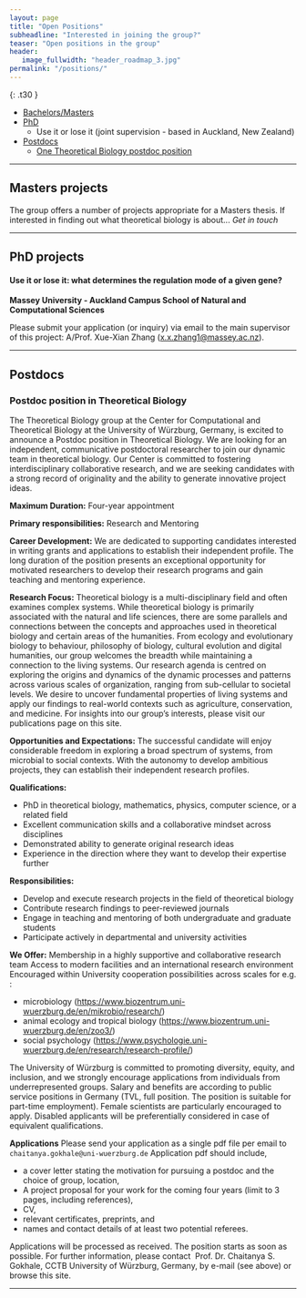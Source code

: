 ```yaml
---
layout: page
title: "Open Positions"
subheadline: "Interested in joining the group?"
teaser: "Open positions in the group"
header:
   image_fullwidth: "header_roadmap_3.jpg"
permalink: "/positions/"
---
```


{: .t30 }

- [Bachelors/Masters](#masters)
- [PhD](#phd)
	- Use it or lose it (joint supervision - based in Auckland, New Zealand)
- [Postdocs](#postdocs)
	- [One Theoretical Biology postdoc position](#pd1)

<!--	- [Endosymbiosis (Theoretical/Experimental joint mentorship based in Konstanz, Germany)](#pd2)
	- [MSCA postdoctoral fellowships (deadling for grant application is 13th September)](#pd3)-->

---

## Masters projects <a name="masters"></a>

The group offers a number of projects appropriate for a Masters thesis. If interested in finding out what theoretical biology is about...
*Get in touch*

<!--
- With great power comes great responsibility: The effect of power dynamics on belief and trust spreading. 
	- Individuals with more power in the belief-choosing process
	- Individuals with more power to proliferate 
- Is nonconformism smart or just stubborn? 
	- The effect of introducing stubborn individuals who don't conform to the chosen narrative in the belief model
- What if it was learned? 
	- Introduction of learning dynamics for the beliefs instead of the random mutation process. 
- Eco-evolutionary dynamics of synchronized emergence
Synchronized reproduction evolved in multiple species the presence of environmental cycles. However, within a single species like the marine midge *Clunio marinus*, there exist different emergence patterns within the lunar cycle. Two theoretical frameworks to investigate the possible evolutionary histories of the different strains and emergence patterns:
	- Adaptive dynamics: evolution of traits through mutation and fixation
 	- Reinforcement learning: treating the emergence of an individual as a decision process, what decisions results in the best outcome?
-->
---




## PhD projects <a name="phd"></a>

<!--Through the [EvoGamesPlus](https://www.maastrichtuniversity.nl/evogamesplus/vacancies) funding scheme of the European Union’s Horizon 2020 Research and Innovation Programme under the Marie Skłodowska-Curie grant, numerous early career fellowships are available.
Our group is a part of the funding scheme. Please check the website and the eligibility requriments for our open call.-->



#### Use it or lose it: what determines the regulation mode of a given gene?

**Massey University - Auckland Campus    School of Natural and Computational Sciences**

Please submit your application (or inquiry) via email to the main supervisor of this project: A/Prof. Xue-Xian Zhang (x.x.zhang1@massey.ac.nz).

<!--<span style="color:gray"> The following are some of the topics that the group is interested in developing further. However the exact project is often tailored to the interests of the candidate. We are interested in recruiting interested PhD students through the next round of the [International Max Planck Research School](https://www.evolbio.mpg.de/3017297/application)-->

<!--#### Eco-evolutionary tuning of biological clocks
Biological clocks are oscillating physiological processes which allow organisms to coordinate their life with environmental cycles such as night and day, seasons or tides. They are synchronized with the environment through a process called entrainment. Usually, biological clocks can be entrained by several environmental factors such as light, temperature or humidity. All of those factors are inherently subject to noise. Starting from existing models of entrainment, we would like to develop a mechanistic model for how several noisy factors jointly entrain the clock. This includes stochastic approaches, development of probabilistic models, and demonstrating the robustness of oscillations to environmental noise. In a second step, we would like to study the evolution of such a mechanistic model along with ecological (biotic and abiotic) inputs. We are interested in developing the skills and supporting the career of a student with a background in physics or applied mathematics, keenly interested in evolutionary biology. **Prior experience in the dynamical systems and in particular the theory of phase oscillators is desirable but not required at the start. While offered by Gokhale, the project will develop in close collaboration with the group of [Tobias Kaiser](https://www.evolbio.mpg.de/biologicalclocks).**-->
<!--#### Eco-eco-evolutionary agriculture
Working at the interface of _eco_logy, _eco_nomics and _evo_lution this project takes on the true meaning of translational biology. Feeding more than 7 billion people puts immense pressure on the farming industry — especially since it is required not just for providing food directly to humans but also for feeding livestock. Similar to the antibiotic resistance issue in medicine, we are dealing with ever-evolving more virulent parasites in agriculture. Thousands of years of monocultures have reduced the genetic diversity, as well as the ability of the plants to fight back. This project aims to understand this interaction taking into account different ecological, evolutionary and economic standpoints. Ecologically, we need to ascertain how we are changing the environment by driving artificially selected variants of crops and their potential to disrupt the wild varieties of the host plant. Evolutionarily, the host-pathogen dynamics need to be understood: how do the evolution of pathogen virulence and the eco-evolutionary dynamics change when considering multiple pathogen/crop species? Lastly, all the previous points coalesce at the economic standpoint, to make sure that the farmers do not lose more yield than necessary while keeping the technique sustainable.  **Knowledge about the theory of dynamical systems, stochastic processes and scientific computing would be desirable. A keen interest in interfacing with bioeconomists and field ecologists is a requirement.**-->
<!--#### Co-evolutionary dynamics in the light of extended evolutionary synthesis
Theories of predator-prey, host-parasite dynamics are a part of classical ecology. Together with evolution, we can address Red-Queen like scenarios with ever-evolving antagonists. The extended evolutionary synthesis includes phenomena such as innovation and learning. Personality effects of individual antagonists are often averaged out.
The project aims to incorporate extended evolutionary synthesis properties in the traditional co-evolution models.
The project involves theory development from an ecological and evolutionary point of view with implementations from techniques from machine learning. 
The theory will be developed together with an experimental collaborator working on the individual variation in the predatory behaviour of spiders. 
Primarily developed as a theory project, the ideal candidate is expected to be highly enthusiastic, working at the interface of theory development, machine learning and artificial intelligence and interacting with experimentalists.
**Knowledge about the theory of dynamical systems, stochastic processes, learning algorithms and scientific computing would be desirable. Familiarity with evolutionary and ecological models of co-evolution and mathematical biology would be an advantage, but if not, then a keen interest in the same is a requirement.**-->

---

## Postdocs <a name="postdocs"></a>

### Postdoc position in Theoretical Biology <a name="pd1"></a>

The Theoretical Biology group at the Center for Computational and Theoretical Biology at the University of Würzburg, Germany, is excited to announce a Postdoc position in Theoretical Biology. We are looking for an independent, communicative postdoctoral researcher to join our dynamic team in theoretical biology. Our Center is committed to fostering interdisciplinary collaborative research, and we are seeking candidates with a strong record of originality and the ability to generate innovative project ideas.

**Maximum Duration:** Four-year appointment

**Primary responsibilities:** Research and Mentoring

**Career Development:** We are dedicated to supporting candidates interested in writing grants and applications to establish their independent profile. The long duration of the position presents an exceptional opportunity for motivated researchers to develop their research programs and gain teaching and mentoring experience.

**Research Focus:**
Theoretical biology is a multi-disciplinary field and often examines complex systems. While theoretical biology is primarily associated with the natural and life sciences, there are some parallels and connections between the concepts and approaches used in theoretical biology and certain areas of the humanities. From ecology and evolutionary biology to behaviour, philosophy of biology, cultural evolution and digital humanities, our group welcomes the breadth while maintaining a connection to the living systems. Our research agenda is centred on exploring the origins and dynamics of the dynamic processes and patterns across various scales of organization, ranging from sub-cellular to societal levels. We desire to uncover fundamental properties of living systems and apply our findings to real-world contexts such as agriculture, conservation, and medicine. For insights into our group’s interests, please visit our publications page on this site.

**Opportunities and Expectations:**
The successful candidate will enjoy considerable freedom in exploring a broad spectrum of systems, from microbial to social contexts. With the autonomy to develop ambitious projects, they can establish their independent research profiles.

**Qualifications:**

* PhD in theoretical biology, mathematics, physics, computer science, or a related field
* Excellent communication skills and a collaborative mindset across disciplines
* Demonstrated ability to generate original research ideas
* Experience in the direction where they want to develop their expertise further 

**Responsibilities:**

* Develop and execute research projects in the field of theoretical biology
* Contribute research findings to peer-reviewed journals
* Engage in teaching and mentoring of both undergraduate and graduate students
* Participate actively in departmental and university activities

**We Offer:**
Membership in a highly supportive and collaborative research team
Access to modern facilities and an international research environment
Encouraged within University cooperation possibilities across scales for e.g. :

* microbiology (https://www.biozentrum.uni-wuerzburg.de/en/mikrobio/research/)
* animal ecology and tropical biology (https://www.biozentrum.uni-wuerzburg.de/en/zoo3/)
* social psychology (https://www.psychologie.uni-wuerzburg.de/en/research/research-profile/)

The University of Würzburg is committed to promoting diversity, equity, and inclusion, and we strongly encourage applications from individuals from underrepresented groups.
Salary and benefits are according to public service positions in Germany (TVL, full position. The position is suitable for part-time employment). Female scientists are particularly encouraged to apply. Disabled applicants will be preferentially considered in case of equivalent qualifications. 

**Applications**
Please send your application as a single pdf file per email to  
``chaitanya.gokhale@uni-wuerzburg.de``
Application pdf should include,

* a cover letter stating the motivation for pursuing a postdoc and the choice of group, location,
* A project proposal for your work for the coming four years (limit to 3 pages, including references),
* CV, 
* relevant certificates, preprints, and 
* names and contact details of at least two potential referees.

Applications will be processed as received. The position starts as soon as possible.
For further information, please contact 
Prof. Dr. Chaitanya S. Gokhale, CCTB University of Würzburg, Germany, by e-mail (see above) or browse this site.

---
<!--
### Endosymbiosis <a name="pd2"></a>

University of Konstanz evolutionary theory, mathematical
modeling, theoretical biology.

This project is a collaboration between Lutz Becks (University of
Konstanz; https://www.limnologie.uni-konstanz.de/becks), Peter Czuppon
(University of Münster, https://czuppon.net/) and Chaitanya Gokhale
(University of Würzburg, https://tecoevo.github.io/) and aims to develop
theory based on experimental work. Highly motivated candidates with a
PhD in evolutionary theory, mathematical modeling or theoretical biology
are encouraged to apply. Previous work in the context of evolutionary
transitions, the evolution of symbioses or species interactions is an
advantage. Candidates should demonstrate an enthusiasm for basic research
and an interest in mechanistic and phenomenological modeling. The
successful candidate should be able to communicate effectively with
people from a wide range of disciplines.

Funding is available for 18 months with the possibility for extension.

Location: The main place of work will be at the University of Konstanz,
but the postdoc is expected to travel to W?rzburg/M?nster for research
visits. The collaborative research environment in the group is highly
integrative, very international and conducted in English. Konstanz
is a very beautiful and pleasant place to live as it borders the third
largest lake in Central Europe and lies at the foothills of the Alps. The
University of Konstanz is an equal opportunities employer.

Interested candidates should send a CV, a short cover letter highlighting
interests and potential research questions, and contact details of
two professional referees to lutz.becks@uni-konstanz.de. Review of
applications will begin immediately and will continue until the position
is filled.

Prof. Dr. Lutz Becks
University of Konstanz
Aquatic Ecology and Evolution
Limnological Institute
Mainaustra?e 252
78464 Konstanz / Egg Germany
Phone: 07531 88 2828
E-Mail: lutz.becks@uni-konstanz.de
https://www.limnologie.uni-konstanz.de/en/ag-becks/

Lutz Becks <lutz.becks@uni-konstanz.de>



### MSCA Postdoctoral Fellowships 2023<a name="pd3"></a>

If interested in developing and leading a project for this fellowship and writing a joint grant for the same, get in touch with Chaitanya well-before (2-3 months) the yearly deadline.-->

<!--
### ~~Post doctoral position~~ Position Filled

~~Currently we have an opening for a one year post-doctoral position funded by the BfN (Federal Agency for Nature Conservation).  
The project deals with the *Risk Assessment of gene-drive systems*  
This will involve reviewing the current state-of-the-art and development of a theoretical model, both aiming to provide the BfN with actionable material in the context of policy making.~~

~~The application window is open till January 31st.~~

~~Details available [here](https://www.mpg.de/12552737/postdoc-gene-drive-risk-assessment).~~-->

<!--
* [<s>Add schema.org Markup for Videos</s>](https://support.google.com/webmasters/answer/2413309?hl=en)
* [<s>Submit <em>Feeling Responsive</em> to jekyllthemes.org</s>](http://jekyllthemes.org/themes/feeling-responsive/)
* <s>Use `style` in front matter to inject css-styles into `<head></s>
* <s>Add include to loop through collections</s>
* <s>Now with optional caption for header</s>
* [<s>Refined humans.txt</s>](http://humanstxt.org/)
* [<s>Produce an introduction video to showcase *Feeling Responsive*</s>](https://www.youtube.com/embed/3b5zCFSmVvU)
* [<s>Additional header with text</s>]({{ site.url }}{{ site.baseurl }}/headers/)
* <s>Added Google Analtics support</s>
* [<s>Add redirection layout by KanishkKanishk</s>](http://codingtips.kanishkkunal.in/redirects-jekyll-github-pages/)
* <s>Convert Foundation Sass to use native Jekyll Sass support</s>
* <s>Optimize HTML and use Schema.org-Attributes › http://schema.org/Article</s>
* <s>Disqus comments</s>
* <s>Rework `list-entries.html` › now language ready</s>
* [<s>Create custom 404.html-webpage</s>](https://help.github.com/articles/custom-404-pages/)
* <s>Add simple search box with Google</s>
* <s>Alternative non-landscape header</s>
* <s>Patterns for header</s>
* <s>Clean up color scheme and highlighting colors</s>
* <s>Make theme translation ready</s>
* [<s>Add draft-templates for new pages/posts</s>](https://github.com/Phlow/feeling-responsive/tree/gh-pages/_drafts)
* [<s>Step-by-Step-Guide to customize *Feeling Responsive*</s>]({{ site.url }}{{ site.baseurl }}/getting-started/)
* [<s>Video-Post-Format to feature videos in a huge way</s>]({{ site.url }}{{ site.baseurl }}/design/video/)
* <s>Title and captions for images</s>
* <s>SEO › Add metadescription to header.html and front matter</s>
* [<s>Adding Open Graph for Jekyll</s>](https://gist.github.com/pathawks/1406355)
* [<s>Gallery Post Example</s>]({{ site.url }}{{ site.baseurl }}/design/gallery/)
* [<s>Adding pagination</s>](http://jekyllrb.com/docs/pagination/) -->
